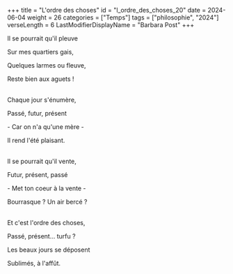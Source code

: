 +++
title = "L'ordre des choses"
id = "l_ordre_des_choses_20"
date = 2024-06-04
weight = 26
categories = ["Temps"]
tags = ["philosophie", "2024"]
verseLength = 6
LastModifierDisplayName = "Barbara Post"
+++

Il se pourrait qu'il pleuve

Sur mes quartiers gais,

Quelques larmes ou fleuve,

Reste bien aux aguets !

 \
Chaque jour s'énumère,

Passé, futur, présent

\- Car on n'a qu'une mère -

Il rend l'été plaisant.

 \
Il se pourrait qu'il vente,

Futur, présent, passé

\- Met ton coeur à la vente -

Bourrasque ? Un air bercé ?

 \
Et c'est l'ordre des choses,

Passé, présent... turfu ?

Les beaux jours se déposent

Sublimés, à l'affût.
